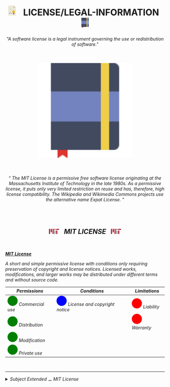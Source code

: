 <h1 class="hero__subject--legal-info" align="center">
  <img src="../../../../assets/media/icons/vendors/flat__diploma.svg" width="32px" /> &nbsp;
  <b>LICENSE/LEGAL-INFORMATION</b> &nbsp;
  <img src="../../../../assets/media/icons/vendors/flat__notebook.svg" width="32px" />
</h1>

<div class="hero__main--legal-info" align="center">
  <i>"A software license is a legal instrument governing the use or redistribution of software."</i>
  <br />
  <br />
  <br />
  <br />
  <img
  src="../../../../assets/media/icons/vendors/flat__notebook.svg"
  alt="placeholder main hero image"
  width="300px"
  />
  <br />
  <br />
  <br />
  <br />
  <q>
    <i>
    The MIT License is a permissive free software license originating at the Massachusetts Institute of Technology in the late 1980s. As a permissive license, it puts only very limited restriction on reuse and has, therefore, high license compatibility. The Wikipedia and Wikimedia Commons projects use the alternative name Expat License.
    <i/>
  </q>
</div>

<br/>
<br/>
<br/>
<h2 class="heading__subcat-title--legal-info---v01" align="center">
  <img src="../../../../assets/media/icons/vendors/wiki__mit-logo.svg" width="32px" /> &nbsp;
  <b>MIT LICENSE</b> &nbsp; 
  <img src="../../../../assets/media/icons/vendors/wiki__mit-logo.svg" width="32px" />
</h2>
<br/>

**[MIT License](https://choosealicense.com/licenses/mit/)**

_A short and simple permissive license with conditions only requiring preservation of copyright and license notices.
Licensed works, modifications, and larger works may be distributed under different terms and without source code._

| **Permissions**                                                                             | **Conditions**                                                                                           | **Limitations**                                                                      |
| ------------------------------------------------------------------------------------------- | -------------------------------------------------------------------------------------------------------- | ------------------------------------------------------------------------------------ |
| <img src="../../../../assets/media/icons/vendors/b__circle-fill--green.svg"> Commercial use | <img src="../../../../assets/media/icons/vendors/b__circle-fill--blue.svg"> License and copyright notice | <img src="../../../../assets/media/icons/vendors/b__circle-fill--red.svg"> Liability |
| <img src="../../../../assets/media/icons/vendors/b__circle-fill--green.svg"> Distribution   |                                                                                                          | <img src="../../../../assets/media/icons/vendors/b__circle-fill--red.svg"> Warranty  |
| <img src="../../../../assets/media/icons/vendors/b__circle-fill--green.svg"> Modification   |                                                                                                          |                                                                                      |
| <img src="../../../../assets/media/icons/vendors/b__circle-fill--green.svg"> Private use    |                                                                                                          |                                                                                      |

<br/>

---

<details>
  <summary><i>Subject Extended ⚊ MIT License</i></summary>

---

<br/>

Copyright (c) [2020] [Raf Vergauwen]

Permission is hereby granted, free of charge, to any person obtaining a copy
of this software and associated documentation files (the "Software"), to deal
in the Software without restriction, including without limitation the rights
to use, copy, modify, merge, publish, distribute, sublicense, and/or sell
copies of the Software, and to permit persons to whom the Software is
furnished to do so, subject to the following conditions:

The above copyright notice and this permission notice shall be included in all
copies or substantial portions of the Software.

THE SOFTWARE IS PROVIDED "AS IS", WITHOUT WARRANTY OF ANY KIND, EXPRESS OR
IMPLIED, INCLUDING BUT NOT LIMITED TO THE WARRANTIES OF MERCHANTABILITY,
FITNESS FOR A PARTICULAR PURPOSE AND NONINFRINGEMENT. IN NO EVENT SHALL THE
AUTHORS OR COPYRIGHT HOLDERS BE LIABLE FOR ANY CLAIM, DAMAGES OR OTHER
LIABILITY, WHETHER IN AN ACTION OF CONTRACT, TORT OR OTHERWISE, ARISING FROM,
OUT OF OR IN CONNECTION WITH THE SOFTWARE OR THE USE OR OTHER DEALINGS IN THE
SOFTWARE.

<br/>

</details>
